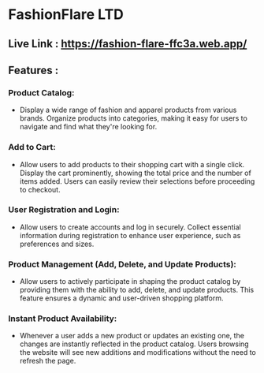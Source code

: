 # FashionFlare LTD
## Live Link :  https://fashion-flare-ffc3a.web.app/

## Features :

### Product Catalog:
 - Display a wide range of fashion and apparel products from various brands. Organize products into categories, making it easy for users to navigate and find what they're looking for.

### Add to Cart:
 - Allow users to add products to their shopping cart with a single click. Display the cart prominently, showing the total price and the number of items added. Users can easily review their selections before proceeding to checkout.

###  User Registration and Login:
 - Allow users to create accounts and log in securely. Collect essential information during registration to enhance user experience, such as preferences and sizes.

### Product Management (Add, Delete, and Update Products):

- Allow users to actively participate in shaping the product catalog by providing them with the ability to add, delete, and update products. This feature ensures a dynamic and user-driven shopping platform.

### Instant Product Availability:
 - Whenever a user adds a new product or updates an existing one, the changes are instantly reflected in the product catalog. Users browsing the website will see new additions and modifications without the need to refresh the page.
